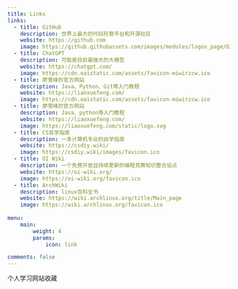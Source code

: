 ```yaml
---
title: Links
links:
  - title: GitHub
    description: 世界上最大的代码托管平台和开源社区
    website: https://github.com
    image: https://github.githubassets.com/images/modules/logos_page/GitHub-Mark.png
  - title: ChatGPT
    description: 可能是目前最强大的大模型
    website: https://chatgpt.com/
    image: https://cdn.oaistatic.com/assets/favicon-miwirzcw.ico
  - title: 廖雪峰的官方网站
    description: Java、Python、Git等入门教程
    website: https://liaoxuefeng.com/
    image: https://cdn.oaistatic.com/assets/favicon-miwirzcw.ico
  - title: 廖雪峰的官方网站
    description: Java、python等入门教程
    website: https://liaoxuefeng.com/
    image: https://liaoxuefeng.com/static/logo.svg
  - title: CS自学指南
    description: 一本计算机专业的自学指南
    website: https://csdiy.wiki/
    image: https://csdiy.wiki/images/favicon.ico
  - title: OI Wiki
    description: 一个免费开放且持续更新的编程竞赛知识整合站点
    website: https://oi-wiki.org/
    image: https://oi-wiki.org/favicon.ico
  - title: ArchWiki
    description: linux百科全书
    website: https://wiki.archlinux.org/title/Main_page
    image: https://wiki.archlinux.org/favicon.ico
  
menu:
    main: 
        weight: 4
        params:
            icon: link

comments: false
---
```


个人学习网站收藏